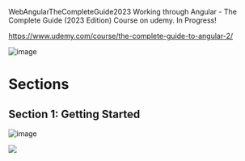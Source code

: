 WebAngularTheCompleteGuide2023
Working through Angular - The Complete Guide (2023 Edition) Course on udemy. In Progress! 

https://www.udemy.com/course/the-complete-guide-to-angular-2/

![image](https://media.githubusercontent.com/media/jacobmott/WebAngularTheCompleteGuide2023/main/Screenshots/GetStartedMasterAngular7.png)


# Sections


## Section 1: Getting Started

![image](https://media.githubusercontent.com/media/jacobmott/WebAngularTheCompleteGuide2023/main/Screenshots/Placeholder.png)


![](https://media.githubusercontent.com/media/jacobmott/WebAngularTheCompleteGuide2023/main/Screenshots/Placeholder.gif)


